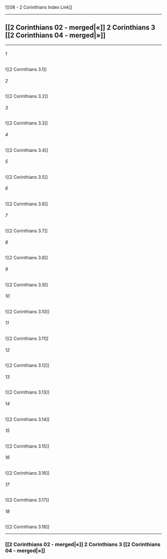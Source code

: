 ![[08 - 2 Corinthians Index Link]]

---
##  [[2 Corinthians 02 - merged|«]] 2 Corinthians 3 [[2 Corinthians 04 - merged|»]]

---

###### 1
![[2 Corinthians 3.1]] 

###### 2
![[2 Corinthians 3.2]] 

###### 3
![[2 Corinthians 3.3]] 

###### 4
![[2 Corinthians 3.4]]

###### 5 
![[2 Corinthians 3.5]] 

###### 6
![[2 Corinthians 3.6]] 

###### 7
![[2 Corinthians 3.7]] 

###### 8
![[2 Corinthians 3.8]] 

###### 9
![[2 Corinthians 3.9]] 

###### 10
![[2 Corinthians 3.10]] 

###### 11
![[2 Corinthians 3.11]] 

###### 12
![[2 Corinthians 3.12]]

###### 13
![[2 Corinthians 3.13]] 

###### 14
![[2 Corinthians 3.14]] 

###### 15
![[2 Corinthians 3.15]]

###### 16
![[2 Corinthians 3.16]] 

###### 17
![[2 Corinthians 3.17]]

###### 18
![[2 Corinthians 3.18]] 


---
###  [[2 Corinthians 02 - merged|«]] 2 Corinthians 3 [[2 Corinthians 04 - merged|»]]